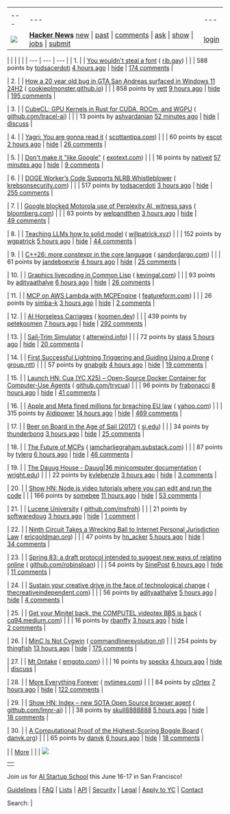 |     |     |     |
| --- | --- | --- |
| |     |     |     |
| --- | --- | --- |
| [![](https://news.ycombinator.com/y18.svg)](https://news.ycombinator.com/) | **[Hacker News](https://news.ycombinator.com/news)** [new](https://news.ycombinator.com/newest) \| [past](https://news.ycombinator.com/front) \| [comments](https://news.ycombinator.com/newcomments) \| [ask](https://news.ycombinator.com/ask) \| [show](https://news.ycombinator.com/show) \| [jobs](https://news.ycombinator.com/jobs) \| [submit](https://news.ycombinator.com/submit) | [login](https://news.ycombinator.com/login?goto=news) | |

| |     |     |     |
| --- | --- | --- |
| 1. |  | [You wouldn't steal a font](https://fedi.rib.gay/notes/a6xqityngfubsz0f) ( [rib.gay](https://news.ycombinator.com/from?site=rib.gay)) |
|  | 588 points by [todsacerdoti](https://news.ycombinator.com/user?id=todsacerdoti) [4 hours ago](https://news.ycombinator.com/item?id=43775926) \| [hide](https://news.ycombinator.com/hide?id=43775926&goto=news) \| [174 comments](https://news.ycombinator.com/item?id=43775926) |

| 2. |  | [How a 20 year old bug in GTA San Andreas surfaced in Windows 11 24H2](https://cookieplmonster.github.io/2025/04/23/gta-san-andreas-win11-24h2-bug/) ( [cookieplmonster.github.io](https://news.ycombinator.com/from?site=cookieplmonster.github.io)) |
|  | 858 points by [yett](https://news.ycombinator.com/user?id=yett) [9 hours ago](https://news.ycombinator.com/item?id=43772311) \| [hide](https://news.ycombinator.com/hide?id=43772311&goto=news) \| [195 comments](https://news.ycombinator.com/item?id=43772311) |

| 3. |  | [CubeCL: GPU Kernels in Rust for CUDA, ROCm, and WGPU](https://github.com/tracel-ai/cubecl) ( [github.com/tracel-ai](https://news.ycombinator.com/from?site=github.com/tracel-ai)) |
|  | 13 points by [ashvardanian](https://news.ycombinator.com/user?id=ashvardanian) [52 minutes ago](https://news.ycombinator.com/item?id=43777731) \| [hide](https://news.ycombinator.com/hide?id=43777731&goto=news) \| [discuss](https://news.ycombinator.com/item?id=43777731) |

| 4. |  | [Yagri: You are gonna read it](https://www.scottantipa.com/yagri) ( [scottantipa.com](https://news.ycombinator.com/from?site=scottantipa.com)) |
|  | 60 points by [escot](https://news.ycombinator.com/user?id=escot) [2 hours ago](https://news.ycombinator.com/item?id=43776967) \| [hide](https://news.ycombinator.com/hide?id=43776967&goto=news) \| [26 comments](https://news.ycombinator.com/item?id=43776967) |

| 5. |  | [Don't make it "like Google"](https://rakhim.exotext.com/dont-make-it-like-google) ( [exotext.com](https://news.ycombinator.com/from?site=exotext.com)) |
|  | 16 points by [nativeit](https://news.ycombinator.com/user?id=nativeit) [57 minutes ago](https://news.ycombinator.com/item?id=43777700) \| [hide](https://news.ycombinator.com/hide?id=43777700&goto=news) \| [9 comments](https://news.ycombinator.com/item?id=43777700) |

| 6. |  | [DOGE Worker’s Code Supports NLRB Whistleblower](https://krebsonsecurity.com/2025/04/doge-workers-code-supports-nlrb-whistleblower/) ( [krebsonsecurity.com](https://news.ycombinator.com/from?site=krebsonsecurity.com)) |
|  | 517 points by [todsacerdoti](https://news.ycombinator.com/user?id=todsacerdoti) [3 hours ago](https://news.ycombinator.com/item?id=43776476) \| [hide](https://news.ycombinator.com/hide?id=43776476&goto=news) \| [255 comments](https://news.ycombinator.com/item?id=43776476) |

| 7. |  | [Google blocked Motorola use of Perplexity AI, witness says](https://www.bloomberg.com/news/articles/2025-04-23/perplexity-executive-says-google-blocked-motorola-s-use-of-ai-assistant) ( [bloomberg.com](https://news.ycombinator.com/from?site=bloomberg.com)) |
|  | 83 points by [welpandthen](https://news.ycombinator.com/user?id=welpandthen) [3 hours ago](https://news.ycombinator.com/item?id=43776512) \| [hide](https://news.ycombinator.com/hide?id=43776512&goto=news) \| [49 comments](https://news.ycombinator.com/item?id=43776512) |

| 8. |  | [Teaching LLMs how to solid model](https://willpatrick.xyz/technology/2025/04/23/teaching-llms-how-to-solid-model.html) ( [willpatrick.xyz](https://news.ycombinator.com/from?site=willpatrick.xyz)) |
|  | 152 points by [wgpatrick](https://news.ycombinator.com/user?id=wgpatrick) [5 hours ago](https://news.ycombinator.com/item?id=43774990) \| [hide](https://news.ycombinator.com/hide?id=43774990&goto=news) \| [44 comments](https://news.ycombinator.com/item?id=43774990) |

| 9. |  | [C++26: more constexpr in the core language](https://www.sandordargo.com/blog/2025/04/23/cpp26-constexpr-language-changes) ( [sandordargo.com](https://news.ycombinator.com/from?site=sandordargo.com)) |
|  | 61 points by [jandeboevrie](https://news.ycombinator.com/user?id=jandeboevrie) [4 hours ago](https://news.ycombinator.com/item?id=43775670) \| [hide](https://news.ycombinator.com/hide?id=43775670&goto=news) \| [25 comments](https://news.ycombinator.com/item?id=43775670) |

| 10. |  | [Graphics livecoding in Common Lisp](https://kevingal.com/blog/cl-livecoding.html) ( [kevingal.com](https://news.ycombinator.com/from?site=kevingal.com)) |
|  | 93 points by [adityaathalye](https://news.ycombinator.com/user?id=adityaathalye) [6 hours ago](https://news.ycombinator.com/item?id=43774726) \| [hide](https://news.ycombinator.com/hide?id=43774726&goto=news) \| [26 comments](https://news.ycombinator.com/item?id=43774726) |

| 11. |  | [MCP on AWS Lambda with MCPEngine](https://www.featureform.com/post/deploy-mcp-on-aws-lambda-with-mcpengine) ( [featureform.com](https://news.ycombinator.com/from?site=featureform.com)) |
|  | 26 points by [simba-k](https://news.ycombinator.com/user?id=simba-k) [3 hours ago](https://news.ycombinator.com/item?id=43773777) \| [hide](https://news.ycombinator.com/hide?id=43773777&goto=news) \| [2 comments](https://news.ycombinator.com/item?id=43773777) |

| 12. |  | [AI Horseless Carriages](https://koomen.dev/essays/horseless-carriages/) ( [koomen.dev](https://news.ycombinator.com/from?site=koomen.dev)) |
|  | 439 points by [petekoomen](https://news.ycombinator.com/user?id=petekoomen) [7 hours ago](https://news.ycombinator.com/item?id=43773813) \| [hide](https://news.ycombinator.com/hide?id=43773813&goto=news) \| [292 comments](https://news.ycombinator.com/item?id=43773813) |

| 13. |  | [Sail-Trim Simulator](https://simulator.atterwind.info/) ( [atterwind.info](https://news.ycombinator.com/from?site=atterwind.info)) |
|  | 72 points by [stass](https://news.ycombinator.com/user?id=stass) [5 hours ago](https://news.ycombinator.com/item?id=43775283) \| [hide](https://news.ycombinator.com/hide?id=43775283&goto=news) \| [20 comments](https://news.ycombinator.com/item?id=43775283) |

| 14. |  | [First Successful Lightning Triggering and Guiding Using a Drone](https://group.ntt/en/newsrelease/2025/04/18/250418a.html) ( [group.ntt](https://news.ycombinator.com/from?site=group.ntt)) |
|  | 57 points by [gnabgib](https://news.ycombinator.com/user?id=gnabgib) [4 hours ago](https://news.ycombinator.com/item?id=43775766) \| [hide](https://news.ycombinator.com/hide?id=43775766&goto=news) \| [19 comments](https://news.ycombinator.com/item?id=43775766) |

| 15. |  | [Launch HN: Cua (YC X25) – Open-Source Docker Container for Computer-Use Agents](https://github.com/trycua/cua) ( [github.com/trycua](https://news.ycombinator.com/from?site=github.com/trycua)) |
|  | 96 points by [frabonacci](https://news.ycombinator.com/user?id=frabonacci) [8 hours ago](https://news.ycombinator.com/item?id=43773563) \| [hide](https://news.ycombinator.com/hide?id=43773563&goto=news) \| [41 comments](https://news.ycombinator.com/item?id=43773563) |

| 16. |  | [Apple and Meta fined millions for breaching EU law](https://ca.finance.yahoo.com/news/apple-fined-570-million-meta-094701712.html) ( [yahoo.com](https://news.ycombinator.com/from?site=yahoo.com)) |
|  | 315 points by [Aldipower](https://news.ycombinator.com/user?id=Aldipower) [14 hours ago](https://news.ycombinator.com/item?id=43770337) \| [hide](https://news.ycombinator.com/hide?id=43770337&goto=news) \| [469 comments](https://news.ycombinator.com/item?id=43770337) |

| 17. |  | [Beer on Board in the Age of Sail (2017)](https://blog.library.si.edu/blog/2017/08/02/beer-board-age-sail/) ( [si.edu](https://news.ycombinator.com/from?site=si.edu)) |
|  | 34 points by [thunderbong](https://news.ycombinator.com/user?id=thunderbong) [3 hours ago](https://news.ycombinator.com/item?id=43769289) \| [hide](https://news.ycombinator.com/hide?id=43769289&goto=news) \| [25 comments](https://news.ycombinator.com/item?id=43769289) |

| 18. |  | [The Future of MCPs](https://iamcharliegraham.substack.com/publish/post/161906169) ( [iamcharliegraham.substack.com](https://news.ycombinator.com/from?site=iamcharliegraham.substack.com)) |
|  | 87 points by [tylerg](https://news.ycombinator.com/user?id=tylerg) [6 hours ago](https://news.ycombinator.com/item?id=43774327) \| [hide](https://news.ycombinator.com/hide?id=43774327&goto=news) \| [46 comments](https://news.ycombinator.com/item?id=43774327) |

| 19. |  | [The Dauug House - Dauug\|36 minicomputer documentation](https://dauug.cs.wright.edu/) ( [wright.edu](https://news.ycombinator.com/from?site=wright.edu)) |
|  | 22 points by [kylebenzle](https://news.ycombinator.com/user?id=kylebenzle) [3 hours ago](https://news.ycombinator.com/item?id=43765815) \| [hide](https://news.ycombinator.com/hide?id=43765815&goto=news) \| [3 comments](https://news.ycombinator.com/item?id=43765815) |

| 20. |  | [Show HN: Node.js video tutorials where you can edit and run the code](https://news.ycombinator.com/item?id=43771365) |
|  | 166 points by [somebee](https://news.ycombinator.com/user?id=somebee) [11 hours ago](https://news.ycombinator.com/item?id=43771365) \| [hide](https://news.ycombinator.com/hide?id=43771365&goto=news) \| [53 comments](https://news.ycombinator.com/item?id=43771365) |

| 21. |  | [Lucene University](https://github.com/msfroh/lucene-university) ( [github.com/msfroh](https://news.ycombinator.com/from?site=github.com/msfroh)) |
|  | 21 points by [softwaredoug](https://news.ycombinator.com/user?id=softwaredoug) [3 hours ago](https://news.ycombinator.com/item?id=43776385) \| [hide](https://news.ycombinator.com/hide?id=43776385&goto=news) \| [1 comment](https://news.ycombinator.com/item?id=43776385) |

| 22. |  | [Ninth Circuit Takes a Wrecking Ball to Internet Personal Jurisdiction Law](https://blog.ericgoldman.org/archives/2025/04/ninth-circuit-takes-a-wrecking-ball-to-internet-personal-jurisdiction-law-briskin-v-shopify.htm) ( [ericgoldman.org](https://news.ycombinator.com/from?site=ericgoldman.org)) |
|  | 47 points by [hn\_acker](https://news.ycombinator.com/user?id=hn_acker) [5 hours ago](https://news.ycombinator.com/item?id=43775624) \| [hide](https://news.ycombinator.com/hide?id=43775624&goto=news) \| [34 comments](https://news.ycombinator.com/item?id=43775624) |

| 23. |  | [Spring 83: a draft protocol intended to suggest new ways of relating online](https://github.com/robinsloan/spring-83) ( [github.com/robinsloan](https://news.ycombinator.com/from?site=github.com/robinsloan)) |
|  | 54 points by [SinePost](https://news.ycombinator.com/user?id=SinePost) [6 hours ago](https://news.ycombinator.com/item?id=43774938) \| [hide](https://news.ycombinator.com/hide?id=43774938&goto=news) \| [11 comments](https://news.ycombinator.com/item?id=43774938) |

| 24. |  | [Sustain your creative drive in the face of technological change](https://thecreativeindependent.com/people/multi-disciplinary-artist-jack-rusher-on-the-need-to-sustain-your-creative-drive-in-the-face-of-technological-change/) ( [thecreativeindependent.com](https://news.ycombinator.com/from?site=thecreativeindependent.com)) |
|  | 56 points by [adityaathalye](https://news.ycombinator.com/user?id=adityaathalye) [5 hours ago](https://news.ycombinator.com/item?id=43759204) \| [hide](https://news.ycombinator.com/hide?id=43759204&goto=news) \| [4 comments](https://news.ycombinator.com/item?id=43759204) |

| 25. |  | [Get your Minitel back, the COMPUTEL videotex BBS is back](https://cq94.medium.com/get-your-minitels-back-the-computel-videotex-bbs-is-back-1d8c42f1ea17) ( [cq94.medium.com](https://news.ycombinator.com/from?site=cq94.medium.com)) |
|  | 16 points by [rbanffy](https://news.ycombinator.com/user?id=rbanffy) [3 hours ago](https://news.ycombinator.com/item?id=43744635) \| [hide](https://news.ycombinator.com/hide?id=43744635&goto=news) \| [2 comments](https://news.ycombinator.com/item?id=43744635) |

| 26. |  | [MinC Is Not Cygwin](https://minc.commandlinerevolution.nl/english/home.html) ( [commandlinerevolution.nl](https://news.ycombinator.com/from?site=commandlinerevolution.nl)) |
|  | 254 points by [thingfish](https://news.ycombinator.com/user?id=thingfish) [13 hours ago](https://news.ycombinator.com/item?id=43770445) \| [hide](https://news.ycombinator.com/hide?id=43770445&goto=news) \| [175 comments](https://news.ycombinator.com/item?id=43770445) |

| 27. |  | [Mt Ontake](https://www.emgoto.com/mt-ontake/) ( [emgoto.com](https://news.ycombinator.com/from?site=emgoto.com)) |
|  | 16 points by [speckx](https://news.ycombinator.com/user?id=speckx) [4 hours ago](https://news.ycombinator.com/item?id=43765227) \| [hide](https://news.ycombinator.com/hide?id=43765227&goto=news) \| [discuss](https://news.ycombinator.com/item?id=43765227) |

| 28. |  | [More Everything Forever](https://www.nytimes.com/2025/04/23/books/review/more-everything-forever-adam-becker.html) ( [nytimes.com](https://news.ycombinator.com/from?site=nytimes.com)) |
|  | 84 points by [c0rtex](https://news.ycombinator.com/user?id=c0rtex) [7 hours ago](https://news.ycombinator.com/item?id=43773746) \| [hide](https://news.ycombinator.com/hide?id=43773746&goto=news) \| [122 comments](https://news.ycombinator.com/item?id=43773746) |

| 29. |  | [Show HN: Index – new SOTA Open Source browser agent](https://github.com/lmnr-ai/index) ( [github.com/lmnr-ai](https://news.ycombinator.com/from?site=github.com/lmnr-ai)) |
|  | 38 points by [skull8888888](https://news.ycombinator.com/user?id=skull8888888) [5 hours ago](https://news.ycombinator.com/item?id=43773720) \| [hide](https://news.ycombinator.com/hide?id=43773720&goto=news) \| [18 comments](https://news.ycombinator.com/item?id=43773720) |

| 30. |  | [A Computational Proof of the Highest-Scoring Boggle Board](https://www.danvk.org/2025/04/23/boggle-solved.html) ( [danvk.org](https://news.ycombinator.com/from?site=danvk.org)) |
|  | 65 points by [danvk](https://news.ycombinator.com/user?id=danvk) [6 hours ago](https://news.ycombinator.com/item?id=43774702) \| [hide](https://news.ycombinator.com/hide?id=43774702&goto=news) \| [18 comments](https://news.ycombinator.com/item?id=43774702) |

|  | [More](https://news.ycombinator.com/?p=2) | |
| ![](https://news.ycombinator.com/s.gif)

|     |
| --- |
|  |

Join us for [AI Startup School](https://events.ycombinator.com/ai-sus) this June 16-17 in San Francisco!

[Guidelines](https://news.ycombinator.com/newsguidelines.html) \| [FAQ](https://news.ycombinator.com/newsfaq.html) \| [Lists](https://news.ycombinator.com/lists) \| [API](https://github.com/HackerNews/API) \| [Security](https://news.ycombinator.com/security.html) \| [Legal](https://www.ycombinator.com/legal/) \| [Apply to YC](https://www.ycombinator.com/apply/) \| [Contact](mailto:hn@ycombinator.com)

Search: |
